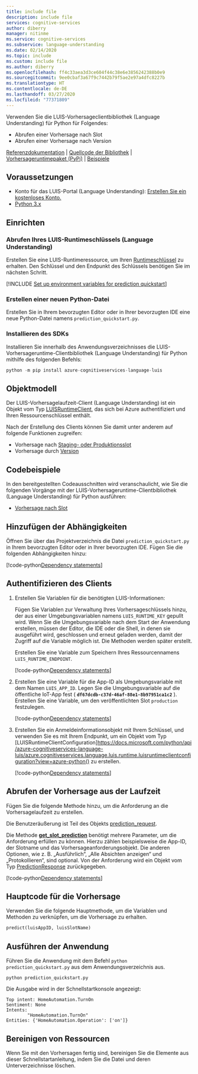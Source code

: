 ```yaml
---
title: include file
description: include file
services: cognitive-services
author: diberry
manager: nitinme
ms.service: cognitive-services
ms.subservice: language-understanding
ms.date: 02/14/2020
ms.topic: include
ms.custom: include file
ms.author: diberry
ms.openlocfilehash: ff4c33aea3d3ce604f44c38e6e3856242388b0e9
ms.sourcegitcommit: 9ee0cbaf3a67f9c7442b79f5ae2e97a4dfc8227b
ms.translationtype: HT
ms.contentlocale: de-DE
ms.lasthandoff: 03/27/2020
ms.locfileid: "77371809"
---
```

Verwenden Sie die LUIS-Vorhersageclientbibliothek (Language Understanding) für Python für Folgendes:

* Abrufen einer Vorhersage nach Slot
* Abrufen einer Vorhersage nach Version

[Referenzdokumentation](https://docs.microsoft.com/python/api/azure-cognitiveservices-language-luis/index?view=azure-python) | [Quellcode der Bibliothek](https://github.com/Azure/azure-sdk-for-python/tree/master/sdk/cognitiveservices/azure-cognitiveservices-language-luis/azure/cognitiveservices/language/luis) | [Vorhersageruntimepaket (PyPi)](https://pypi.org/project/azure-cognitiveservices-language-luis/) | [Beispiele](https://github.com/Azure-Samples/cognitive-services-quickstart-code/tree/master/python/LUIS)

## <a name="prerequisites"></a>Voraussetzungen

* Konto für das LUIS-Portal (Language Understanding): [Erstellen Sie ein kostenloses Konto.](https://www.luis.ai)
* [Python 3.x](https://www.python.org/)

## <a name="setting-up"></a>Einrichten

### <a name="get-your-language-understanding-luis-runtime-key"></a>Abrufen Ihres LUIS-Runtimeschlüssels (Language Understanding)

Erstellen Sie eine LUIS-Runtimeressource, um Ihren [Runtimeschlüssel](../luis-how-to-azure-subscription.md) zu erhalten. Den Schlüssel und den Endpunkt des Schlüssels benötigen Sie im nächsten Schritt.

[!INCLUDE [Set up environment variables for prediction quickstart](sdk-prediction-environment-variables.md)]

### <a name="create-a-new-python-file"></a>Erstellen einer neuen Python-Datei

Erstellen Sie in Ihrem bevorzugten Editor oder in Ihrer bevorzugten IDE eine neue Python-Datei namens `prediction_quickstart.py`.

### <a name="install-the-sdk"></a>Installieren des SDKs

Installieren Sie innerhalb des Anwendungsverzeichnisses die LUIS-Vorhersageruntime-Clientbibliothek (Language Understanding) für Python mithilfe des folgenden Befehls:

```python
python -m pip install azure-cognitiveservices-language-luis
```

## <a name="object-model"></a>Objektmodell

Der LUIS-Vorhersagelaufzeit-Client (Language Understanding) ist ein Objekt vom Typ [LUISRuntimeClient](https://docs.microsoft.com/python/api/azure-cognitiveservices-language-luis/azure.cognitiveservices.language.luis.runtime.luisruntimeclient?view=azure-python), das sich bei Azure authentifiziert und Ihren Ressourcenschlüssel enthält.

Nach der Erstellung des Clients können Sie damit unter anderem auf folgende Funktionen zugreifen:

* Vorhersage nach [Staging- oder Produktionsslot](https://docs.microsoft.com/python/api/azure-cognitiveservices-language-luis/azure.cognitiveservices.language.luis.runtime.operations.predictionoperations?view=azure-python#get-slot-prediction-app-id--slot-name--prediction-request--verbose-none--show-all-intents-none--log-none--custom-headers-none--raw-false----operation-config-)
* Vorhersage durch [Version](https://docs.microsoft.com/python/api/azure-cognitiveservices-language-luis/azure.cognitiveservices.language.luis.runtime.operations.predictionoperations?view=azure-python#get-version-prediction-app-id--version-id--prediction-request--verbose-none--show-all-intents-none--log-none--custom-headers-none--raw-false----operation-config-)

## <a name="code-examples"></a>Codebeispiele

In den bereitgestellten Codeausschnitten wird veranschaulicht, wie Sie die folgenden Vorgänge mit der LUIS-Vorhersageruntime-Clientbibliothek (Language Understanding) für Python ausführen:

* [Vorhersage nach Slot](#get-prediction-from-runtime)

## <a name="add-the-dependencies"></a>Hinzufügen der Abhängigkeiten

Öffnen Sie über das Projektverzeichnis die Datei `prediction_quickstart.py` in Ihrem bevorzugten Editor oder in Ihrer bevorzugten IDE. Fügen Sie die folgenden Abhängigkeiten hinzu:

[!code-python[Dependency statements](~/cognitive-services-quickstart-code/python/LUIS/prediction_quickstart.py?name=Dependencies)]

## <a name="authenticate-the-client"></a>Authentifizieren des Clients

1. Erstellen Sie Variablen für die benötigten LUIS-Informationen:

    Fügen Sie Variablen zur Verwaltung Ihres Vorhersageschlüssels hinzu, der aus einer Umgebungsvariablen namens `LUIS_RUNTIME_KEY` gepullt wird. Wenn Sie die Umgebungsvariable nach dem Start der Anwendung erstellen, müssen der Editor, die IDE oder die Shell, in denen sie ausgeführt wird, geschlossen und erneut geladen werden, damit der Zugriff auf die Variable möglich ist. Die Methoden werden später erstellt.

    Erstellen Sie eine Variable zum Speichern Ihres Ressourcennamens `LUIS_RUNTIME_ENDPOINT`.

    [!code-python[Dependency statements](~/cognitive-services-quickstart-code/python/LUIS/prediction_quickstart.py?name=AuthorizationVariables)]

1. Erstellen Sie eine Variable für die App-ID als Umgebungsvariable mit dem Namen `LUIS_APP_ID`. Legen Sie die Umgebungsvariable auf die öffentliche IoT-App fest ( **`df67dcdb-c37d-46af-88e1-8b97951ca1c2`** ). Erstellen Sie eine Variable, um den veröffentlichten Slot `production` festzulegen.

    [!code-python[Dependency statements](~/cognitive-services-quickstart-code/python/LUIS/prediction_quickstart.py?name=OtherVariables)]


1. Erstellen Sie ein Anmeldeinformationsobjekt mit Ihrem Schlüssel, und verwenden Sie es mit Ihrem Endpunkt, um ein Objekt vom Typ [LUISRuntimeClientConfiguration]https://docs.microsoft.com/python/api/azure-cognitiveservices-language-luis/azure.cognitiveservices.language.luis.runtime.luisruntimeclientconfiguration?view=azure-python() zu erstellen.

    [!code-python[Dependency statements](~/cognitive-services-quickstart-code/python/LUIS/prediction_quickstart.py?name=Client)]

## <a name="get-prediction-from-runtime"></a>Abrufen der Vorhersage aus der Laufzeit

Fügen Sie die folgende Methode hinzu, um die Anforderung an die Vorhersagelaufzeit zu erstellen.

Die Benutzeräußerung ist Teil des Objekts [prediction_request](https://docs.microsoft.com/python/api/azure-cognitiveservices-language-luis/azure.cognitiveservices.language.luis.runtime.models.predictionrequest?view=azure-python).

Die Methode **[get_slot_prediction](https://docs.microsoft.com/python/api/azure-cognitiveservices-language-luis/azure.cognitiveservices.language.luis.runtime.operations.predictionoperations?view=azure-python#get-slot-prediction-app-id--slot-name--prediction-request--verbose-none--show-all-intents-none--log-none--custom-headers-none--raw-false----operation-config-)** benötigt mehrere Parameter, um die Anforderung erfüllen zu können. Hierzu zählen beispielsweise die App-ID, der Slotname und das Vorhersageanforderungsobjekt. Die anderen Optionen, wie z. B. „Ausführlich“, „Alle Absichten anzeigen“ und „Protokollieren“, sind optional. Von der Anforderung wird ein Objekt vom Typ [PredictionResponse](https://docs.microsoft.com/python/api/azure-cognitiveservices-language-luis/azure.cognitiveservices.language.luis.runtime.models.predictionresponse?view=azure-python) zurückgegeben.

[!code-python[Dependency statements](~/cognitive-services-quickstart-code/python/LUIS/prediction_quickstart.py?name=predict)]

## <a name="main-code-for-the-prediction"></a>Hauptcode für die Vorhersage

Verwenden Sie die folgende Hauptmethode, um die Variablen und Methoden zu verknüpfen, um die Vorhersage zu erhalten.

```python
predict(luisAppID, luisSlotName)
```
## <a name="run-the-application"></a>Ausführen der Anwendung

Führen Sie die Anwendung mit dem Befehl `python prediction_quickstart.py` aus dem Anwendungsverzeichnis aus.

```console
python prediction_quickstart.py
```

Die Ausgabe wird in der Schnellstartkonsole angezeigt:

```console
Top intent: HomeAutomation.TurnOn
Sentiment: None
Intents:
        "HomeAutomation.TurnOn"
Entities: {'HomeAutomation.Operation': ['on']}
```

## <a name="clean-up-resources"></a>Bereinigen von Ressourcen

Wenn Sie mit den Vorhersagen fertig sind, bereinigen Sie die Elemente aus dieser Schnellstartanleitung, indem Sie die Datei und deren Unterverzeichnisse löschen.
